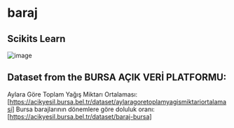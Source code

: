 # baraj
## Scikits Learn
![image](https://github.com/iremssezer/baraj/assets/74788732/62ff6f79-536d-4520-b926-99f5a3834bee)

## Dataset from the BURSA AÇIK VERİ PLATFORMU: 
Aylara Göre Toplam Yağış Miktarı Ortalaması: [https://acikyesil.bursa.bel.tr/dataset/aylaragoretoplamyagismiktariortalamasi]
Bursa barajlarının dönemlere göre doluluk oranı: [https://acikyesil.bursa.bel.tr/dataset/baraj-bursa]
